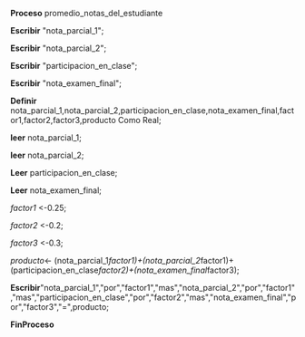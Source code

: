 **Proceso** promedio_notas_del_estudiante
	
  **Escribir** "nota_parcial_1";
	
  **Escribir** "nota_parcial_2";
	
  **Escribir** "participacion_en_clase";
	
  **Escribir** "nota_examen_final";
	
  **Definir** nota_parcial_1,nota_parcial_2,participacion_en_clase,nota_examen_final,factor1,factor2,factor3,producto Como Real;
	
  **leer** nota_parcial_1;
	
  **leer** nota_parcial_2;
	
  **Leer** participacion_en_clase;
	
  **Leer** nota_examen_final;
	
  *factor1* <-0.25;
	
  *factor2* <-0.2;
	
  *factor3* <-0.3;
	
  *producto*<- (nota_parcial_1*factor1)+(nota_parcial_2*factor1)+(participacion_en_clase*factor2)+(nota_examen_final*factor3);
	
  **Escribir**"nota_parcial_1","por","factor1","mas","nota_parcial_2","por","factor1","mas","participacion_en_clase","por","factor2","mas","nota_examen_final","por","factor3","=",producto;

**FinProceso**
